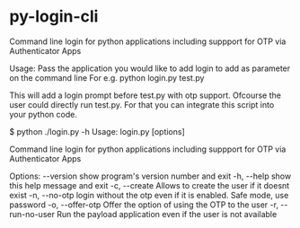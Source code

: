 # py-login-cli
Command line login for python applications including suppport for OTP via Authenticator Apps

Usage:
Pass the application you would like to add login to add as parameter on the command line
For e.g.
python login.py test.py

This will add a login prompt before test.py with otp support. Ofcourse the user could directly run test.py. For that you can integrate this script into your python code. 

$ python ./login.py -h
Usage: login.py [options]

Command line login for python applications including suppport for OTP via
Authenticator Apps

Options:
  --version          show program's version number and exit
  -h, --help         show this help message and exit
  -c, --create       Allows to create the user if it doesnt exist
  -n, --no-otp       login without the otp even if it is enabled. Safe mode,
                     use password
  -o, --offer-otp    Offer the option of using the OTP to the user
  -r, --run-no-user  Run the payload application even if the user is not
                     available
